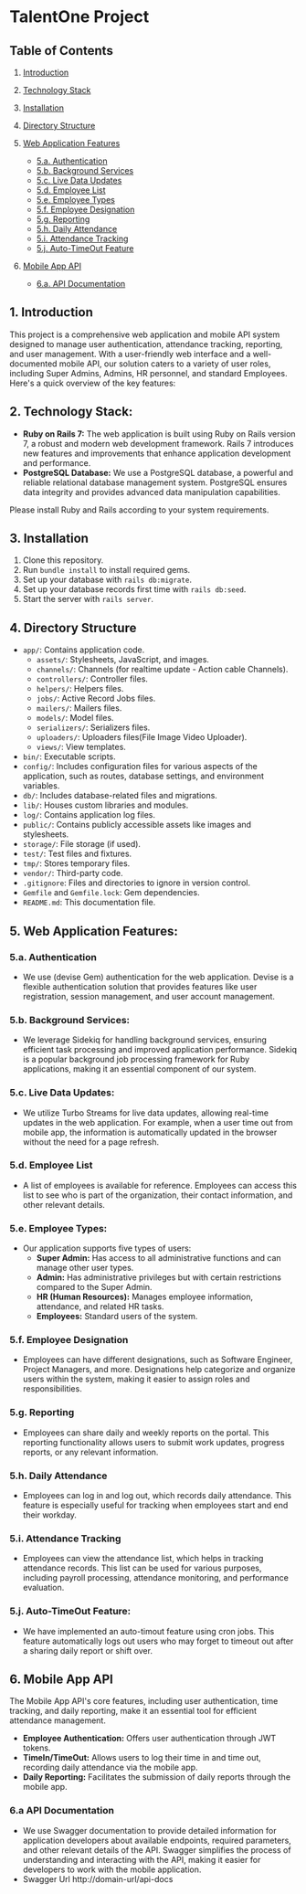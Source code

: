 # TalentOne Project


## Table of Contents

1. [Introduction](#1-introduction)
2. [Technology Stack](#2-technology-stack)
3. [Installation](#3-installation)
4. [Directory Structure](#4-directory-structure)
5. [Web Application Features](#5-web-application-features)
   - [5.a. Authentication](#5a-authentication)
   - [5.b. Background Services](#5b-background-services)
   - [5.c. Live Data Updates](#5c-live-data-updates)
   - [5.d. Employee List](#5d-employee-list)
   - [5.e. Employee Types](#5e-employee-types)
   - [5.f. Employee Designation](#5f-employee-designation)
   - [5.g. Reporting](#5g-reporting)
   - [5.h. Daily Attendance](#5h-daily-attendance)
   - [5.i. Attendance Tracking](#5i-attendance-tracking)
   - [5.j. Auto-TimeOut Feature](#5j-auto-timeout-feature)

5. [Mobile App API](#6-mobile-app-api)
   - [6.a. API Documentation](#6a-api-documentation)


<!-- tocstop -->
## 1. Introduction

This project is a comprehensive web application and mobile API system designed to manage user authentication, attendance tracking, reporting, and user management. With a user-friendly web interface and a well-documented mobile API, our solution caters to a variety of user roles, including Super Admins, Admins, HR personnel, and standard Employees. Here's a quick overview of the key features:


## 2. Technology Stack:

* **Ruby on Rails 7:** The web application is built using Ruby on Rails version 7, a robust and modern web development framework. Rails 7 introduces new features and improvements that enhance application development and performance.
* **PostgreSQL Database:** We use a PostgreSQL database, a powerful and reliable relational database management system. PostgreSQL ensures data integrity and provides advanced data manipulation capabilities.

Please install Ruby and Rails according to your system requirements.

## 3. Installation

1. Clone this repository.
2. Run `bundle install` to install required gems.
3. Set up your database with `rails db:migrate`.
4. Set up your database records first time with `rails db:seed`.
5. Start the server with `rails server`.

## 4. Directory Structure

- `app/`: Contains application code.
  - `assets/`: Stylesheets, JavaScript, and images.
  - `channels/`: Channels (for realtime update - Action cable Channels).
  - `controllers/`: Controller files.
  - `helpers/`: Helpers files.
  - `jobs/`: Active Record Jobs files.
  - `mailers/`: Mailers files.
  - `models/`: Model files.
  - `serializers/`: Serializers files.
  - `uploaders/`: Uploaders files(File Image Video Uploader).
  - `views/`: View templates.
- `bin/`: Executable scripts.
- `config/`: Includes configuration files for various aspects of the application, such as routes, database settings, and environment variables.
- `db/`: Includes database-related files and migrations.
- `lib/`: Houses custom libraries and modules.
- `log/`: Contains application log files.
- `public/`: Contains publicly accessible assets like images and stylesheets.
- `storage/`: File storage (if used).
- `test/`: Test files and fixtures.
- `tmp/`: Stores temporary files.
- `vendor/`: Third-party code.
- `.gitignore`: Files and directories to ignore in version control.
- `Gemfile` and `Gemfile.lock`: Gem dependencies.
- `README.md`: This documentation file.

## 5. Web Application Features:

### 5.a. Authentication

* We use (devise Gem) authentication for the web application. Devise is a flexible authentication solution that provides features like user registration, session management, and user account management.

### 5.b. Background Services:

* We leverage Sidekiq for handling background services, ensuring efficient task processing and improved application performance. Sidekiq is a popular background job processing framework for Ruby applications, making it an essential component of our system.

### 5.c. Live Data Updates:

* We utilize Turbo Streams for live data updates, allowing real-time updates in the web application. For example, when a user time out from mobile app, the information is automatically updated in the browser without the need for a page refresh.

### 5.d. Employee List

* A list of employees is available for reference. Employees can access this list to see who is part of the organization, their contact information, and other relevant details.

### 5.e. Employee Types:

* Our application supports five types of users:
  * **Super Admin:** Has access to all administrative functions and can manage other user types.
  * **Admin:** Has administrative privileges but with certain restrictions compared to the Super Admin.
  * **HR (Human Resources):** Manages employee information, attendance, and related HR tasks.
  * **Employees:** Standard users of the system.

### 5.f. Employee Designation

* Employees can have different designations, such as Software Engineer, Project Managers, and more. Designations help categorize and organize users within the system, making it easier to assign roles and responsibilities.

### 5.g. Reporting

* Employees can share daily and weekly reports on the portal. This reporting functionality allows users to submit work updates, progress reports, or any relevant information.

### 5.h. Daily Attendance

* Employees can log in and log out, which records daily attendance. This feature is especially useful for tracking when employees start and end their workday.

### 5.i. Attendance Tracking

* Employees can view the attendance list, which helps in tracking attendance records. This list can be used for various purposes, including payroll processing, attendance monitoring, and performance evaluation.

### 5.j. Auto-TimeOut Feature:

* We have implemented an auto-timout feature using cron jobs. This feature automatically logs out users who may forget to timeout out after a sharing daily report or shift over.


## 6. Mobile App API

The Mobile App API's core features, including user authentication, time tracking, and daily reporting, make it an essential tool for efficient attendance management.

  * **Employee Authentication:** Offers user authentication through JWT tokens.
  * **TimeIn/TimeOut:** Allows users to log their time in and time out, recording daily attendance via the mobile app.
  * **Daily Reporting:** Facilitates the submission of daily reports through the mobile app.

### 6.a API Documentation

* We use Swagger documentation to provide detailed information for application developers about available endpoints, required parameters, and other relevant details of the API. Swagger simplifies the process of understanding and interacting with the API, making it easier for developers to work with the mobile application.
* Swagger Url http://domain-url/api-docs




